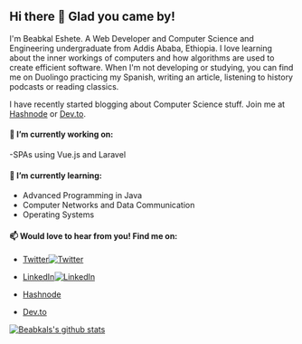 ## Hi there 👋 Glad you came by!

I'm Beabkal Eshete. A Web Developer and Computer Science and Engineering undergraduate from Addis Ababa, Ethiopia. I love learning about the inner workings of computers and how algorithms are used to create efficient software. When I'm not developing or studying, you can find me on Duolingo practicing my Spanish, writing an article, listening to history podcasts or reading classics.

I have recently started blogging about Computer Science stuff. Join me at [Hashnode](https://beabkal.hashnode.dev/) or [Dev.to](https://dev.to/beabkal).

#### 🔭 I’m currently working on:

-SPAs using Vue.js and Laravel

#### 🌱 I’m currently learning:

- Advanced Programming in Java
- Computer Networks and Data Communication
- Operating Systems

 #### 📫 Would love to hear from you! Find me on:
 - [Twitter](https://twitter.com/bab_kal)[![Twitter][1.1]][1]
 
 - [LinkedIn](https://www.linkedin.com/in/beabkal-eshete-420947195/)[![LinkedIn][1.2]][2]
 
 - [Hashnode](https://hashnode.com/@Beabkal)
 
 - [Dev.to](https://dev.to/beabkal)

[![Beabkals's github stats](https://github-readme-stats.vercel.app/api?username=babkal)](https://github.com/anuraghazra/github-readme-stats)




[1.1]: http://i.imgur.com/wWzX9uB.png (twitter icon without padding)
[1.2]: https://raw.githubusercontent.com/MartinHeinz/MartinHeinz/master/linkedin-3-16.png (LinkedIn icon without padding)

<!-- Links to your social media accounts -->

[1]: https://twitter.com/bab_kal
[2]: https://www.linkedin.com/in/beabkal-eshete-420947195/


